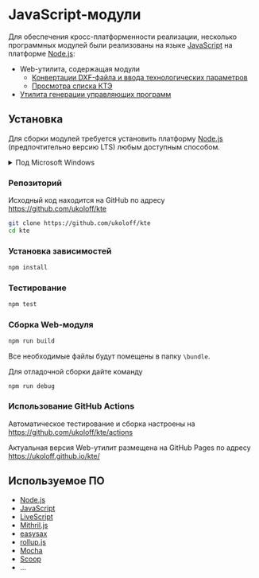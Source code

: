 # JavaScript-модули

Для обеспечения кросс-платформенности
реализации,
несколько программных модулей
были реализованы на языке
[JavaScript]
на платформе
[Node.js]:

- Web-утилита, содержащая модули
  + [Конвертации DXF-файла и ввода технологических параметров][input]
  + [Просмотра списка КТЭ][view]
- [Утилита генерации управляющих программ][ncp]

[input]: input.md
[view]:  view.md
[ncp]:   ncp.md

## Установка

Для сборки модулей требуется
установить платформу [Node.js]
(предпочтительно версию LTS)
любым доступным способом.

<details>
<summary>
Под Microsoft Windows
</summary>
рекомендуется использовать
[Scoop],
для этого в консоли PowerShell
наберите

```PowerShell
Set-ExecutionPolicy RemoteSigned -Scope CurrentUse
irm get.scoop.sh | iex
scoop install git
scoop install nodejs-lts
```
</details>

### Репозиторий
Исходный код находится на GitHub
по адресу
https://github.com/ukoloff/kte

```sh
git clone https://github.com/ukoloff/kte
cd kte
```

### Установка зависимостей
```sh
npm install
```

### Тестирование
```sh
npm test
```

### Сборка Web-модуля
```sh
npm run build
```
Все необходимые файлы будут помещены в папку `\bundle`.

Для отладочной сборки дайте команду
```
npm run debug
```

### Использование GitHub Actions
Автоматическое тестирование и сборка
настроены на
https://github.com/ukoloff/kte/actions

Актуальная версия Web-утилит
размещена на GitHub Pages
по адресу
https://ukoloff.github.io/kte/

## Используемое ПО
- [Node.js]
- [JavaScript]
- [LiveScript]
- [Mithril.js]
- [easysax]
- [rollup.js]
- [Mocha]
- [Scoop]
- ...

[Node.js]: https://nodejs.org/
[JavaScript]: https://developer.mozilla.org/ru/docs/Web/JavaScript
[Scoop]: https://scoop.sh/
[Mithril.js]: https://mithril.js.org/
[LiveScript]: https://livescript.net/
[easysax]: https://github.com/vflash/easysax
[rollup.js]: https://rollupjs.org/
[Mocha]: https://mochajs.org/
